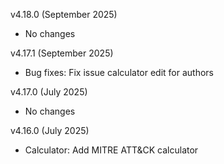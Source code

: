 v4.18.0 (September 2025)
  - No changes

v4.17.1 (September 2025)
  - Bug fixes: Fix issue calculator edit for authors

v4.17.0 (July 2025)
  - No changes

v4.16.0 (July 2025)
  - Calculator: Add MITRE ATT&CK calculator
